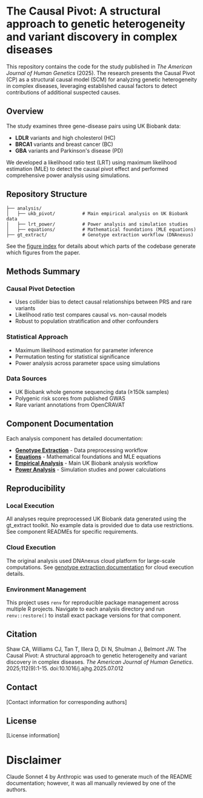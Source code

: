 # The Causal Pivot: A structural approach to genetic heterogeneity and variant discovery in complex diseases

This repository contains the code for the study published in *The American Journal of Human Genetics* (2025).
The research presents the Causal Pivot (CP) as a structural causal model (SCM) for analyzing genetic heterogeneity in complex diseases, leveraging established causal factors to detect contributions of additional suspected causes.

## Overview

The study examines three gene-disease pairs using UK Biobank data:
- **LDLR** variants and high cholesterol (HC)  
- **BRCA1** variants and breast cancer (BC)
- **GBA** variants and Parkinson's disease (PD)

We developed a likelihood ratio test (LRT) using maximum likelihood estimation (MLE) to detect the causal pivot effect
and performed comprehensive power analysis using simulations.

## Repository Structure

```
├── analysis/
│   ├── ukb_pivot/          # Main empirical analysis on UK Biobank data
│   ├── lrt_power/          # Power analysis and simulation studies  
│   ├── equations/          # Mathematical foundations (MLE equations)
├── gt_extract/             # Genotype extraction workflow (DNAnexus)
```

See the [figure index](FIGURE_INDEX.md) for details about which parts of the codebase generate which figures from the paper.

## Methods Summary

### Causal Pivot Detection
- Uses collider bias to detect causal relationships between PRS and rare variants
- Likelihood ratio test compares causal vs. non-causal models
- Robust to population stratification and other confounders

### Statistical Approach
- Maximum likelihood estimation for parameter inference
- Permutation testing for statistical significance
- Power analysis across parameter space using simulations

### Data Sources
- UK Biobank whole genome sequencing data (≥150k samples)
- Polygenic risk scores from published GWAS
- Rare variant annotations from OpenCRAVAT

## Component Documentation

Each analysis component has detailed documentation:

- [**Genotype Extraction**](gt_extract/README.md) - Data preprocessing workflow
- [**Equations**](analysis/equations/README.md) - Mathematical foundations and MLE equations
- [**Empirical Analysis**](analysis/ukb_pivot/README.md) - Main UK Biobank analysis workflow
- [**Power Analysis**](analysis/lrt_power/README.md) - Simulation studies and power calculations  

## Reproducibility

### Local Execution
All analyses require preprocessed UK Biobank data generated using the gt_extract toolkit. No example data is provided due to data use restrictions. See component READMEs for specific requirements.

### Cloud Execution
The original analysis used DNAnexus cloud platform for large-scale computations. See [genotype extraction documentation](gt_extract/README.md) for cloud execution details.

### Environment Management
This project uses `renv` for reproducible package management across multiple R projects. Navigate to each analysis directory and run `renv::restore()` to install exact package versions for that component.

## Citation

Shaw CA, Williams CJ, Tan T, Illera D, Di N, Shulman J, Belmont JW. The Causal Pivot: A structural approach to genetic heterogeneity and variant discovery in complex diseases. *The American Journal of Human Genetics*. 2025;112(9):1-15. doi:10.1016/j.ajhg.2025.07.012

## Contact

[Contact information for corresponding authors]

## License

[License information]

# Disclaimer

Claude Sonnet 4 by Anthropic was used to generate much of the README documentation;
however, it was all manually reviewed by one of the authors.
